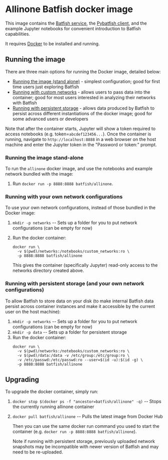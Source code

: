 # Allinone Batfish docker image

This image contains the [Batfish service][bf], the [Pybatfish client][pybf], and the example
Jupyter notebooks for convenient introduction to Batfish capabilities.

It requires [Docker][docker] to be installed and running.

## Running the image

There are three main options for running the Docker image, detailed below:
* [Running the image (stand alone)](#running-the-image-stand-alone) - simplest configuration; good for first time users just exploring Batfish
* [Running with custom networks](#running-with-your-own-network-configurations) - allows users to pass data into the container; good for most users interested in analyzing their networks with Batfish
* [Running with persistent storage](#running-with-persistent-storage-and-your-own-network-configurations) - allows data produced by Batfish to persist across different instantiations of the docker image; good for some advanced users or developers

Note that after the container starts, Jupyter will show a token required to access notebooks (e.g. token=`abcdef123456...`).  Once the container is running, navigate to `http://localhost:8888` in a web browser on the host machine and enter the Jupyter token in the "Password or token:" prompt.

### Running the image stand-alone

To run the `allinone` docker image, and use the notebooks and example network bundled with the image:

1. Run `docker run -p 8888:8888 batfish/allinone`.


### Running with your own network configurations

To use your own network configurations, instead of those bundled in the Docker image:

1. `mkdir -p networks` -- Sets up a folder for you to put network configurations (can be empty for now)
2. Run the docker container:
    ```
    docker run \
      -v $(pwd)/networks:/notebooks/custom_networks:ro \
      -p 8888:8888 batfish/allinone
    ```

    This gives the container (specifically Jupyter) read-only access to the networks directory created above.

### Running with persistent storage (and your own network configurations)

To allow Batfish to store data on your disk (to make internal Batfish data persist across container instances and make it accessible by the current user on the host machine):

1. `mkdir -p networks` -- Sets up a folder for you to put network configurations (can be empty for now)
2. `mkdir -p data` -- Sets up a folder for persistent storage
3. Run the docker container:
    ```
    docker run \
      -v $(pwd)/networks:/notebooks/custom_networks:ro \
      -v $(pwd)/data:/data -v /etc/group:/etc/group:ro \
      -v /etc/passwd:/etc/passwd:ro --user=$(id -u):$(id -g) \
      -p 8888:8888 batfish/allinone
    ```

## Upgrading

To upgrade the docker container, simply run:

1. `docker stop $(docker ps -f "ancestor=batfish/allinone" -q)` -- Stops the currently running allinone container
2. `docker pull batfish/allinone` -- Pulls the latest image from Docker Hub

    Then you can use the same docker run command you used to start the container (e.g. `docker run -p 8888:8888 batfish/allinone`).

    Note if running with persistent storage, previously uploaded network snapshots may be incompatible with newer version of Batfish and may need to be re-uploaded.


[bf]: https://github.com/batfish/batfish
[docker]: https://www.docker.com/get-started
[pybf]: https://github.com/batfish/pybatfish